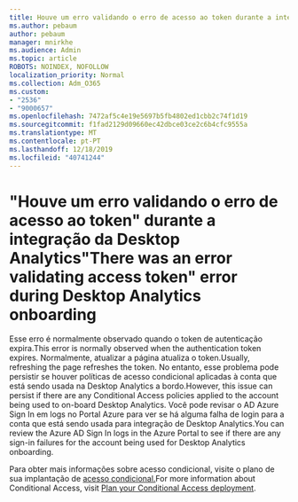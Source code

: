 ```yaml
---
title: Houve um erro validando o erro de acesso ao token durante a internação da Desktop Analytics
ms.author: pebaum
author: pebaum
manager: mnirkhe
ms.audience: Admin
ms.topic: article
ROBOTS: NOINDEX, NOFOLLOW
localization_priority: Normal
ms.collection: Adm_O365
ms.custom:
- "2536"
- "9000657"
ms.openlocfilehash: 7472af5c4e19e5697b5fb4802ed1cbb2c74f1d19
ms.sourcegitcommit: f1fad2129d09660ec42dbce03ce2c6b4cfc9555a
ms.translationtype: MT
ms.contentlocale: pt-PT
ms.lasthandoff: 12/18/2019
ms.locfileid: "40741244"
---
```

# <a name="there-was-an-error-validating-access-token-error-during-desktop-analytics-onboarding"></a><span data-ttu-id="20c0f-102">"Houve um erro validando o erro de acesso ao token" durante a integração da Desktop Analytics</span><span class="sxs-lookup"><span data-stu-id="20c0f-102">"There was an error validating access token" error during Desktop Analytics onboarding</span></span>

<span data-ttu-id="20c0f-103">Esse erro é normalmente observado quando o token de autenticação expira.</span><span class="sxs-lookup"><span data-stu-id="20c0f-103">This error is normally observed when the authentication token expires.</span></span> <span data-ttu-id="20c0f-104">Normalmente, atualizar a página atualiza o token.</span><span class="sxs-lookup"><span data-stu-id="20c0f-104">Usually, refreshing the page refreshes the token.</span></span> <span data-ttu-id="20c0f-105">No entanto, esse problema pode persistir se houver políticas de acesso condicional aplicadas à conta que está sendo usada na Desktop Analytics a bordo.</span><span class="sxs-lookup"><span data-stu-id="20c0f-105">However, this issue can persist if there are any Conditional Access policies applied to the account being used to on-board Desktop Analytics.</span></span> <span data-ttu-id="20c0f-106">Você pode revisar o AD Azure Sign In em logs no Portal Azure para ver se há alguma falha de login para a conta que está sendo usada para integração de Desktop Analytics.</span><span class="sxs-lookup"><span data-stu-id="20c0f-106">You can review the Azure AD Sign In logs in the Azure Portal to see if there are any sign-in failures for the account being used for Desktop Analytics onboarding.</span></span>

<span data-ttu-id="20c0f-107">Para obter mais informações sobre acesso condicional, visite o plano de sua implantação de [acesso condicional.](https://docs.microsoft.com/azure/active-directory/conditional-access/plan-conditional-access)</span><span class="sxs-lookup"><span data-stu-id="20c0f-107">For more information about Conditional Access, visit [Plan your Conditional Access deployment](https://docs.microsoft.com/azure/active-directory/conditional-access/plan-conditional-access).</span></span>